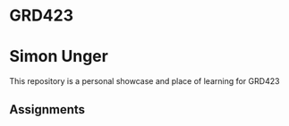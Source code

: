 # GRD423
<h1>Simon Unger</h1>
<p>This repository is a personal showcase and place of learning for GRD423</p>
<h2>Assignments</h2>
